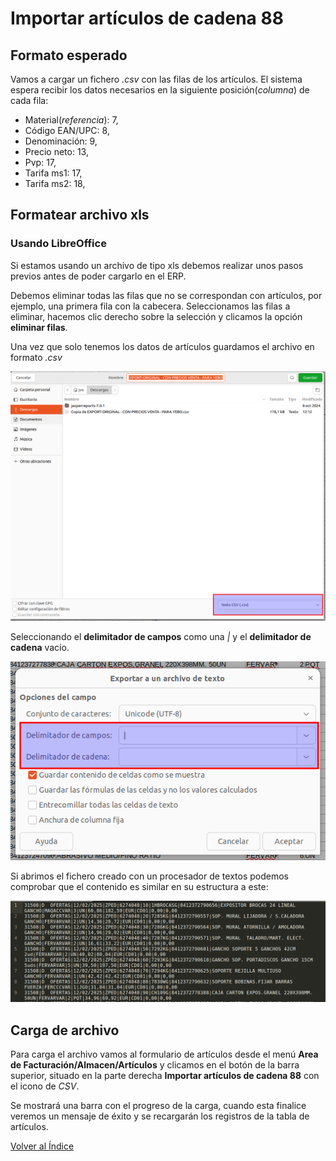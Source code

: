# Importar artículos de cadena 88

## Formato esperado

Vamos a cargar un fichero *.csv* con las filas de los artículos. El sistema espera recibir los datos necesarios en la siguiente posición(*columna*) de cada fila:

- Material(*referencia*): 7,
- Código EAN/UPC: 8,
- Denominación: 9,
- Precio neto: 13,
- Pvp: 17,
- Tarifa ms1: 17,
- Tarifa ms2: 18,


## Formatear archivo xls

### Usando LibreOffice

Si estamos usando un archivo de tipo xls debemos realizar unos pasos previos antes de poder cargarlo en el ERP.

Debemos eliminar todas las filas que no se correspondan con artículos, por ejemplo, una primera fila con la cabecera. Seleccionamos las filas a eliminar, hacemos clic derecho sobre la selección y clicamos la opción **eliminar filas**.

Una vez que solo tenemos los datos de artículos guardamos el archivo en formato *.csv*

![guardar como](./img/g_como.png)

Seleccionando el **delimitador de campos** como una *|* y el **delimitador de cadena** vacío. 

![delimitador](./img/delimitador.png)

Si abrimos el fichero creado con un procesador de textos podemos comprobar que el contenido es similar en su estructura a este: 

![ejemplo_csv](./img/ejemplo_csv.png)

## Carga de archivo

Para carga el archivo vamos al formulario de artículos desde el menú **Area de Facturación/Almacen/Artículos** y clicamos en el botón de la barra superior, situado en la parte derecha **Importar artículos de cadena 88** con el icono de *CSV*.

Se mostrará una barra con el progreso de la carga, cuando esta finalice veremos un mensaje de éxito y se recargarán los registros de la tabla de artículos.

[Volver al Índice](../index.md)